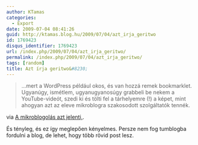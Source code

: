 ```yaml
---
author: KTamas
categories:
  - Export
date: 2009-07-04 08:41:26
guid: http://ktamas.blog.hu/2009/07/04/azt_irja_geritwo
id: 1769423
disqus_identifier: 1769423
url: /index.php/2009/07/04/azt_irja_geritwo/
permalink: /index.php/2009/07/04/azt_irja_geritwo/
tags: [random]
title: Azt írja geritwo&#8230;
---
```


> &#8230;mert a WordPress például okos, és van hozzá remek bookmarklet. Ugyanúgy, ismétlem, ugyanugyanosúgy grabbeli be nekem a YouTube-videót, szedi ki és tölti fel a tárhelyemre (!) a képet, mint ahogyan azt az eleve mikroblogra szakosodott szolgáltatók tennék.

via [A mikroblogolás azt jelenti,](http://www.geritwo.hu/archives/1078/comment-page-1#comment-15272). 

És tényleg, és ez így meglepően kényelmes. Persze nem fog tumblogba fordulni a blog, de lehet, hogy több rövid post lesz.
